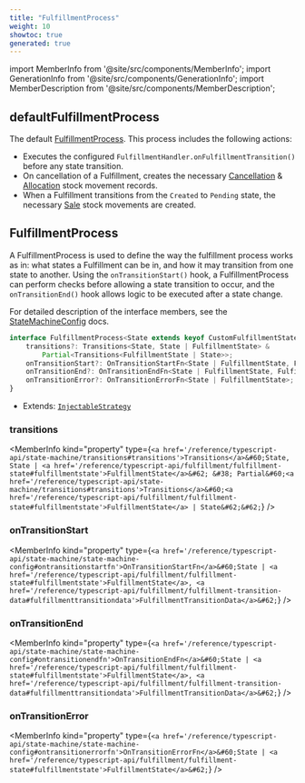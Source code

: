 ```yaml
---
title: "FulfillmentProcess"
weight: 10
showtoc: true
generated: true
---
```

<!-- This file was generated from the Vendure source. Do not modify. Instead, re-run the "docs:build" script -->
import MemberInfo from '@site/src/components/MemberInfo';
import GenerationInfo from '@site/src/components/GenerationInfo';
import MemberDescription from '@site/src/components/MemberDescription';


## defaultFulfillmentProcess

<GenerationInfo sourceFile="packages/core/src/config/fulfillment/default-fulfillment-process.ts" sourceLine="42" packageName="@vendure/core" since="2.0.0" />

The default <a href='/reference/typescript-api/fulfillment/fulfillment-process#fulfillmentprocess'>FulfillmentProcess</a>. This process includes the following actions:

- Executes the configured `FulfillmentHandler.onFulfillmentTransition()` before any state
  transition.
- On cancellation of a Fulfillment, creates the necessary <a href='/reference/typescript-api/entities/stock-movement#cancellation'>Cancellation</a> & <a href='/reference/typescript-api/entities/stock-movement#allocation'>Allocation</a>
  stock movement records.
- When a Fulfillment transitions from the `Created` to `Pending` state, the necessary
  <a href='/reference/typescript-api/entities/stock-movement#sale'>Sale</a> stock movements are created.



## FulfillmentProcess

<GenerationInfo sourceFile="packages/core/src/config/fulfillment/fulfillment-process.ts" sourceLine="26" packageName="@vendure/core" since="2.0.0" />

A FulfillmentProcess is used to define the way the fulfillment process works as in: what states a Fulfillment can be
in, and how it may transition from one state to another. Using the `onTransitionStart()` hook, a
FulfillmentProcess can perform checks before allowing a state transition to occur, and the `onTransitionEnd()`
hook allows logic to be executed after a state change.

For detailed description of the interface members, see the <a href='/reference/typescript-api/state-machine/state-machine-config#statemachineconfig'>StateMachineConfig</a> docs.

```ts title="Signature"
interface FulfillmentProcess<State extends keyof CustomFulfillmentStates | string> extends InjectableStrategy {
    transitions?: Transitions<State, State | FulfillmentState> &
        Partial<Transitions<FulfillmentState | State>>;
    onTransitionStart?: OnTransitionStartFn<State | FulfillmentState, FulfillmentTransitionData>;
    onTransitionEnd?: OnTransitionEndFn<State | FulfillmentState, FulfillmentTransitionData>;
    onTransitionError?: OnTransitionErrorFn<State | FulfillmentState>;
}
```
* Extends: <code><a href='/reference/typescript-api/common/injectable-strategy#injectablestrategy'>InjectableStrategy</a></code>



<div className="members-wrapper">

### transitions

<MemberInfo kind="property" type={`<a href='/reference/typescript-api/state-machine/transitions#transitions'>Transitions</a>&#60;State, State | <a href='/reference/typescript-api/fulfillment/fulfillment-state#fulfillmentstate'>FulfillmentState</a>&#62; &#38;         Partial&#60;<a href='/reference/typescript-api/state-machine/transitions#transitions'>Transitions</a>&#60;<a href='/reference/typescript-api/fulfillment/fulfillment-state#fulfillmentstate'>FulfillmentState</a> | State&#62;&#62;`}   />


### onTransitionStart

<MemberInfo kind="property" type={`<a href='/reference/typescript-api/state-machine/state-machine-config#ontransitionstartfn'>OnTransitionStartFn</a>&#60;State | <a href='/reference/typescript-api/fulfillment/fulfillment-state#fulfillmentstate'>FulfillmentState</a>, <a href='/reference/typescript-api/fulfillment/fulfillment-transition-data#fulfillmenttransitiondata'>FulfillmentTransitionData</a>&#62;`}   />


### onTransitionEnd

<MemberInfo kind="property" type={`<a href='/reference/typescript-api/state-machine/state-machine-config#ontransitionendfn'>OnTransitionEndFn</a>&#60;State | <a href='/reference/typescript-api/fulfillment/fulfillment-state#fulfillmentstate'>FulfillmentState</a>, <a href='/reference/typescript-api/fulfillment/fulfillment-transition-data#fulfillmenttransitiondata'>FulfillmentTransitionData</a>&#62;`}   />


### onTransitionError

<MemberInfo kind="property" type={`<a href='/reference/typescript-api/state-machine/state-machine-config#ontransitionerrorfn'>OnTransitionErrorFn</a>&#60;State | <a href='/reference/typescript-api/fulfillment/fulfillment-state#fulfillmentstate'>FulfillmentState</a>&#62;`}   />




</div>
